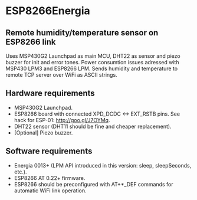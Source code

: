 # ESP8266Energia

## Remote humidity/temperature sensor on ESP8266 link

Uses MSP430G2 Launchpad as main MCU, DHT22 as sensor and piezo buzzer for init and error tones.
Power consumtion issues adressed with MSP430 LPM3 and ESP8266 LPM.
Sends humidity and temperature to remote TCP server over WiFi as ASCII strings.

## Hardware requirements

* MSP430G2 Launchpad.
* ESP8266 board with connected XPD_DCDC <-> EXT_RSTB pins. See hack for ESP-01: http://goo.gl/J7OYMq.
* DHT22 sensor (DHT11 should be fine and cheaper replacement).
* [Optional] Piezo buzzer.

## Software requirements

* Energia 0013+ (LPM API introduced in this version: sleep, sleepSeconds, etc.).
* ESP8266 AT 0.22+ firmware.
* ESP8266 should be preconfigured with AT+*_DEF commands for automatic WiFi link operation.
